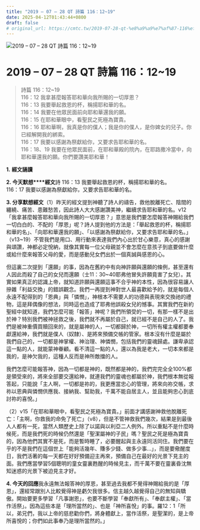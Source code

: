 ```yaml
---
title: "2019 – 07 – 28 QT 詩篇 116：12~19"
date: 2025-04-12T01:43:44+0800
draft: false
# original_url: https://cmtc.tw/2019-07-28-qt-%e8%a9%a9%e7%af%87-116%ef%bc%9a1219
---
```


![2019 – 07 – 28 QT 詩篇 116：12\~19](/images/qt.jpg   "2019 – 07 – 28 QT 詩篇 116：12\~19")

# 2019 – 07 – 28 QT 詩篇 116：12\~19

> 詩篇 116：12\~19  
> 116：12 我拿甚麼報答耶和華向我所賜的一切厚恩？  
> 116：13 我要舉起救恩的杯，稱揚耶和華的名。  
> 116：14 我要在他眾民面前向耶和華還我的願。  
> 116：15 在耶和華眼中，看聖民之死極為寶貴。  
> 116：16 耶和華啊，我真是你的僕人；我是你的僕人，是你婢女的兒子。你已經解開我的綁索。  
> 116：17 我要以感謝為祭獻給你，又要求告耶和華的名。  
> 116：18、19 我要在他眾民面前，在耶和華殿的院內，在耶路撒冷當中，向耶和華還我的願。你們要讚美耶和華！

**1.** **經文誦讀**

**2. 今天默想****經文**詩 116：13 我要舉起救恩的杯，稱揚耶和華的名。  
116：17 我要以感謝為祭獻給你，又要求告耶和華的名。

**3. 分享默想經文**（1）昨天的經文提到神聽了詩人的禱告，救他脫離死亡、陰間的纏繞、痛苦、患難愁苦，因此詩人大大感謝讚美神，繼續求告耶和華的名。v12「我拿甚麼報答耶和華向我所賜的一切厚恩？」意思是我們要怎麼報答神賜給我們一切白白的、不配的「厚恩」呢？詩人提到他的方法是：「舉起救恩的杯，稱揚耶和華的名」、「向耶和華還我的願」、「以感謝為祭獻給你，又要求告耶和華的名。」（v13\~19）不管我們是用口、用行動來表達我們內心出於甘心樂意，真心的感謝與頌讚，神都必定悅納，就像其實每一位父母親並不會怎麼在意孩子到底要做什麼或給什麼來報答父母的愛，而是感動兒女們出於一個真誠與感恩的心。

但這裏二次提到「還願」的事，因為在舊約中有向神許願與還願的條例，甚至還有人因此而殺了自己的女兒而還願（士11：30\~40耶弗他冒失許願竟害了女兒）。其實如果真正的認識上帝，就知道許願與還願這事不合乎神的本性，因為很容易讓人摻雜「利益交換」的錯誤觀念。我們一再提到神對世人最喜歡給予的，就是每個人永遠不配得到的「恩典」與「憐憫」，神根本不需要人的功德與表現來交換祂的禮物，這是拜偶像的想法，同時這也造成了耶弗他誤殺女兒的憾事。其實我們在新約聖經中就知道，我們怎麼可能「報答」神呢？我們所領受的一切，有那一樣不是出於神？特別我們被神拯救之後，我們就不再屬於自己，就已經不是自己的人了。我們是被神重價買贖回來的，就是屬神的人，一切都歸於神，一切所有權主權都要奉獻還給神，我們就是僕人（奴隸）、是將來預備交帳的管家。根本沒有什麼是屬於我們自己的，一切都是神掌權、神治理、神憐憫，包括我們的靈魂歸處。謙卑承認這一點的人，就能蒙神眷顧。看不清這一點的人，還以為我是老大，一切本來都是我的，是神欠我的，這種人反而是神所敵擋的人。

我們怎麼可能報答神，因為一切都是神的，既然都是神的，我們完完全全100%都是領受來的，將來全部要交還給神，就連我們的靈魂也都屬於神，我們根本無從報答起，只能說「主人啊，一切都是祢的，我更應當忠心的管理，將來向祢交帳，求祢以恩典與憐憫供應我、接納我、幫助我，千萬不能自居主人，並且能夠忠心到底討祢的喜悅。」

（2）v15「在耶和華眼中，看聖民之死極為寶貴。」前面才講感謝神救他脫離死亡：「主啊，你救我的命免了死亡」（v8），但是不管神救我們幾次，結果是到最後人人都有一死，當然人類歷史上除了以諾與以利亞二人例外。所以重點不是什麼時候死，而是我們死的時候仍然還是「聖潔屬神的子民」嗎？聖民之死是極為寶貴的，因為他們其實不是死，而是暫時睡了，必要醒起與主永遠同活同住。我們要在乎的不是我們在這個世上「能夠活幾年、賺多少錢、做多少事…」，而是要儆醒度日，我們活著的每一天都在好好預備迎主再來，預備自己在最好的光景下見主的面。我們應當學習5個聰明的童女靈裏甦醒的時候見主，而千萬不要在靈裏昏沈無知迷惑的光景下被迫見主才好。

**4. 今天的回應**我永遠無法報答神的厚恩，甚至過去我都不覺得神賜給我的是「厚恩」，還經常跟別人比較覺得神是虧欠我很多。信主越久越覺得自己的無知與驕傲。開始要更多學習「凡事謝恩」，也要不斷學習「奉獻所有」、「奉獻主權」、「當作活祭」。因為這些本是「理所當然的」、也是「神所喜悅」的事。羅12：1「所以，弟兄們，我以上帝的慈悲勸你們，將身體獻上，當作活祭，是聖潔的，是上帝所喜悅的；你們如此事奉乃是理所當然的。」